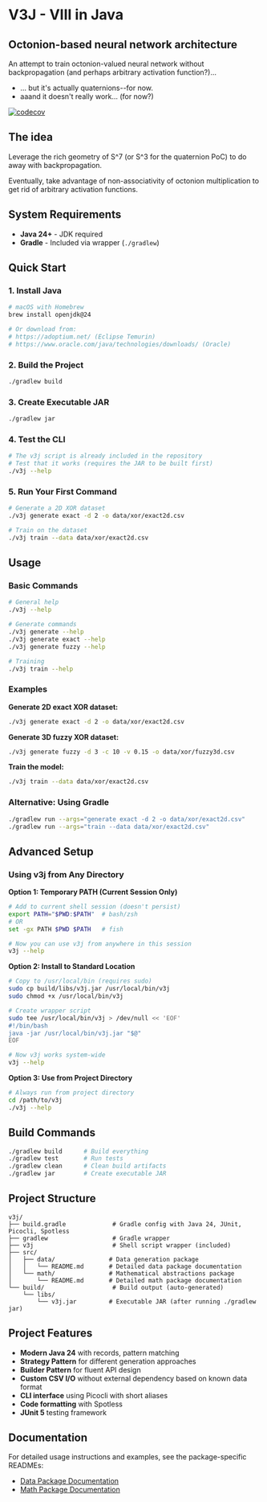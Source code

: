# V3J - VIII in Java

## Octonion-based neural network architecture

An attempt to train octonion-valued neural network without backpropagation (and perhaps arbitrary activation function?)...

- ... but it's actually quaternions--for now.
- aaand it doesn't really work... (for now?)

[![codecov](https://codecov.io/github/hirekk/v3j/branch/main/graph/badge.svg?token=QD3MLN3EF1)](https://codecov.io/github/hirekk/v3j)

## The idea

Leverage the rich geometry of S^7 (or S^3 for the quaternion PoC) to do away with backpropagation.

Eventually, take advantage of non-associativity of octonion multiplication to get rid of arbitrary activation functions.

## System Requirements

- **Java 24+** - JDK required
- **Gradle** - Included via wrapper (`./gradlew`)

## Quick Start

### 1. Install Java
```bash
# macOS with Homebrew
brew install openjdk@24

# Or download from:
# https://adoptium.net/ (Eclipse Temurin)
# https://www.oracle.com/java/technologies/downloads/ (Oracle)
```

### 2. Build the Project
```bash
./gradlew build
```

### 3. Create Executable JAR
```bash
./gradlew jar
```

### 4. Test the CLI
```bash
# The v3j script is already included in the repository
# Test that it works (requires the JAR to be built first)
./v3j --help
```

### 5. Run Your First Command
```bash
# Generate a 2D XOR dataset
./v3j generate exact -d 2 -o data/xor/exact2d.csv

# Train on the dataset
./v3j train --data data/xor/exact2d.csv
```

## Usage

### Basic Commands
```bash
# General help
./v3j --help

# Generate commands
./v3j generate --help
./v3j generate exact --help
./v3j generate fuzzy --help

# Training
./v3j train --help
```

### Examples

**Generate 2D exact XOR dataset:**
```bash
./v3j generate exact -d 2 -o data/xor/exact2d.csv
```

**Generate 3D fuzzy XOR dataset:**
```bash
./v3j generate fuzzy -d 3 -c 10 -v 0.15 -o data/xor/fuzzy3d.csv
```

**Train the model:**
```bash
./v3j train --data data/xor/exact2d.csv
```

### Alternative: Using Gradle
```bash
./gradlew run --args="generate exact -d 2 -o data/xor/exact2d.csv"
./gradlew run --args="train --data data/xor/exact2d.csv"
```

## Advanced Setup

### Using v3j from Any Directory

**Option 1: Temporary PATH (Current Session Only)**
```bash
# Add to current shell session (doesn't persist)
export PATH="$PWD:$PATH"  # bash/zsh
# OR
set -gx PATH $PWD $PATH   # fish

# Now you can use v3j from anywhere in this session
v3j --help
```

**Option 2: Install to Standard Location**
```bash
# Copy to /usr/local/bin (requires sudo)
sudo cp build/libs/v3j.jar /usr/local/bin/v3j
sudo chmod +x /usr/local/bin/v3j

# Create wrapper script
sudo tee /usr/local/bin/v3j > /dev/null << 'EOF'
#!/bin/bash
java -jar /usr/local/bin/v3j.jar "$@"
EOF

# Now v3j works system-wide
v3j --help
```

**Option 3: Use from Project Directory**
```bash
# Always run from project directory
cd /path/to/v3j
./v3j --help
```

## Build Commands

```bash
./gradlew build      # Build everything
./gradlew test       # Run tests
./gradlew clean      # Clean build artifacts
./gradlew jar        # Create executable JAR
```

## Project Structure

```
v3j/
├── build.gradle             # Gradle config with Java 24, JUnit, Picocli, Spotless
├── gradlew                  # Gradle wrapper
├── v3j                      # Shell script wrapper (included)
├── src/
│   ├── data/               # Data generation package
│   │   └── README.md       # Detailed data package documentation
│   └── math/               # Mathematical abstractions package
│       └── README.md       # Detailed math package documentation
└── build/                   # Build output (auto-generated)
    └── libs/
        └── v3j.jar         # Executable JAR (after running ./gradlew jar)
```

## Project Features

- **Modern Java 24** with records, pattern matching
- **Strategy Pattern** for different generation approaches
- **Builder Pattern** for fluent API design
- **Custom CSV I/O** without external dependency based on known data format
- **CLI interface** using Picocli with short aliases
- **Code formatting** with Spotless
- **JUnit 5** testing framework

## Documentation

For detailed usage instructions and examples, see the package-specific READMEs:
- [Data Package Documentation](src/data/README.md)
- [Math Package Documentation](src/math/README.md)

